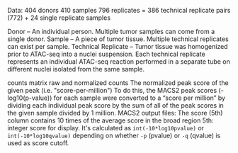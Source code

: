 Data:
404 donors
410 samples
796 replicates = 386 technical replicate pairs (772) + 24 single replicate samples 

Donor – An individual person. Multiple tumor samples can come from a single donor.
Sample – A piece of tumor tissue. Multiple technical replicates can exist per sample.
Technical Replicate – Tumor tissue was homogenized prior to ATAC-seq into a nuclei suspension. Each technical replicate represents an individual ATAC-seq reaction performed in a separate tube on different nuclei isolated from the same sample.

counts matrix
raw and normalized counts
The normalized peak score of the given peak (i.e. "score-per-million")
To do this, the MACS2 peak scores (-log10(p-value)) for each sample were converted to a “score per million” by dividing each individual peak score by the sum of all of the peak scores in the given sample divided by 1 million. 
MACS2 output files:
The score (5th) column contains 10 times of the average score in the broad region
5th: integer score for display. It's calculated as `int(-10*log10pvalue)` or `int(-10*log10qvalue)` depending on whether `-p` (pvalue) or `-q` (qvalue) is used as score cutoff.


<!--stackedit_data:
eyJoaXN0b3J5IjpbMzQyNDM4NjQwLC0yMDc0NzA4MjAxLC0xNj
U3OTE4ODU4LC01NTYzOTc5NzIsLTE0ODI1NTY4MDQsLTk2MjE0
NDM3MiwxMjI2OTM0MTMwLC0xNjE1Mjc4ODA0LC0xNTk2OTExMT
UxLDExNDE2Njc0MTAsNDQyODQ3MDQwLC0xODYyNTQ3NTE0XX0=

-->